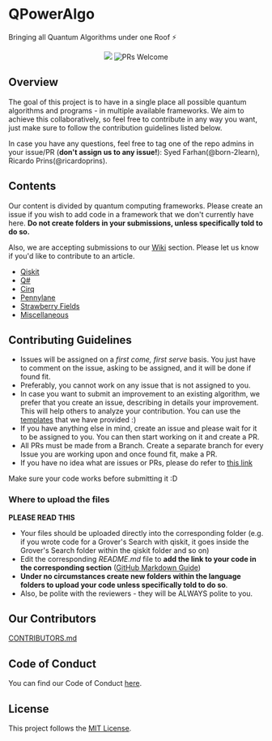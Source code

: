 # QPowerAlgo
Bringing all Quantum Algorithms under one Roof ⚡


<p align="center">
<!--img src="img/neo_algo.png" /><br-->
<a href="https://github.com/qpower-msp/QPowerAlgo/blob/master/LICENSE" target="_blank"><img src="https://img.shields.io/github/license/tesseractcoding/neoalgo?style=for-the-badge" /></a> <img src="https://img.shields.io/badge/PRs-welcome-brightgreen.svg?style=for-the-badge" alt="PRs Welcome" /> 
</p>

## Overview

The goal of this project is to have in a single place all possible quantum algorithms and programs - in multiple available frameworks. We aim to achieve this collaboratively, so feel free to contribute in any way you want, just make sure to follow the contribution guidelines listed below.

In case you have any questions, feel free to tag one of the repo admins in your issue/PR (**don't assign us to any issue!**): Syed Farhan(@born-2learn), Ricardo Prins(@ricardoprins).

## Contents

Our content is divided by quantum computing frameworks. Please create an issue if you wish to add code in a framework that we don't currently have here. **Do not create folders in your submissions, unless specifically told to do so.**

Also, we are accepting submissions to our [Wiki](https://github.com/QPower-Research/QPowerAlgo/wiki) section. Please let us know if you'd like to contribute to an article.

- [Qiskit](/qiskit/README.md)
- [Q#](/qsharp/README.md)
- [Cirq](/cirq/README.md)
- [Pennylane](/pennylane/README.md)
- [Strawberry Fields](/strawberryfields/README.md)
- [Miscellaneous](/Miscellaneous/README.md)

## Contributing Guidelines

- Issues will be assigned on a _first come, first serve_ basis. You just have to comment on the issue, asking to be assigned, and it will be done if found fit.
- Preferably, you cannot work on any issue that is not assigned to you.
- In case you want to submit an improvement to an existing algorithm, we prefer that you create an issue, describing in details your improvement. This will help others to analyze your contribution. You can use the [templates](.github/ISSUE_TEMPLATE/algorithm-ds-proposal.md) that we have provided :)
- If you have anything else in mind, create an issue and please wait for it to be assigned to you. You can then start working on it and create a PR.
- All PRs must be made from a Branch. Create a separate branch for every Issue you are working upon and once found fit, make a PR.
- If you have no idea what are issues or PRs, please do refer to [this link](https://github.com/TesseractCoding/NeoAlgo/wiki/What-is-a-Pull-Request-and-how-to-do-it%3F)

Make sure your code works before submitting it :D

### Where to upload the files

**PLEASE READ THIS**

- Your files should be uploaded directly into the corresponding folder (e.g. if you wrote code for a Grover's Search with qiskit, it goes inside the Grover's Search folder within the qiskit folder and so on)
- Edit the corresponding _README.md_ file to **add the link to your code in the corresponding section** ([GitHub Markdown Guide](https://guides.github.com/features/mastering-markdown/))
- **Under no circumstances create new folders within the language folders to upload your code unless specifically told to do so**.
- Also, be polite with the reviewers - they will be ALWAYS polite to you.

## Our Contributors

[CONTRIBUTORS.md](https://github.com/qpower-msp/QPowerAlgo/blob/master/CONTRIBUTORS.md)

## Code of Conduct

You can find our Code of Conduct [here](/CODE_OF_CONDUCT.md).

## License

This project follows the [MIT License](/LICENSE).
